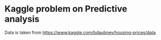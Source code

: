 # Kaggle problem on Predictive analysis

Data is taken from
https://www.kaggle.com/bdaubney/housing-prices/data
